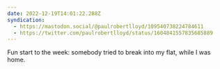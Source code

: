```yaml
---
date: 2022-12-19T14:01:22.288Z
syndication:
  - https://mastodon.social/@paulrobertlloyd/109540738224784611
  - https://twitter.com/paulrobertlloyd/status/1604841557835685889
---
```

Fun start to the week: somebody tried to break into my flat, while I was home.
